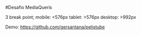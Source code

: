 #Desafio MediaQueris

3 break point; 
mobile:  <576px
tablet:  >576px
desktop: >992px

Demo:
https://github.com/gersantana/pelistube